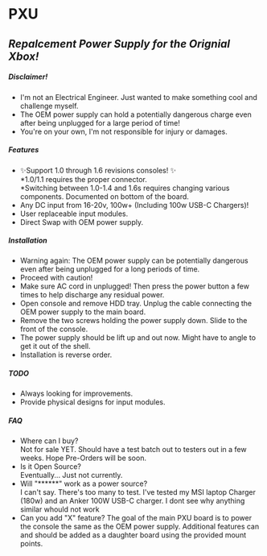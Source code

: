 # PXU
## _Repalcement Power Supply for the Orignial Xbox!_

##### Disclaimer!
- I'm not an Electrical Engineer. Just wanted to make something cool and challenge myself.
- The OEM power supply can hold a potentially dangerous charge even after being unplugged for a large period of time!
- You're on your own, I'm not responsible for injury or damages. 

##### Features

- ✨Support 1.0 through 1.6 revisions consoles!  ✨   
   *1.0/1.1 requires the proper connector.  
   *Switching between 1.0-1.4 and 1.6s requires changing various components. Documented on bottom of the board.
- Any DC input from 16-20v, 100w+ (Including 100w USB-C Chargers)!
- User replaceable input modules.
- Direct Swap with OEM power supply.

##### Installation
- Warning again: The OEM power supply can be potentially dangerous even after being unplugged for a long periods of time.
- Proceed with caution!
- Make sure AC cord in unplugged! Then press the power button a few times to help discharge any residual power.
- Open console and remove HDD tray. Unplug the cable connecting the OEM power supply to the main board.
- Remove the two screws holding the power supply down. Slide to the front of the console.
- The power supply should be lift up and out now. Might have to angle to get it out of the shell.
- Installation is reverse order.

##### TODO

- Always looking for improvements.
- Provide physical designs for input modules.

##### FAQ
- Where can I buy?   
   Not for sale YET. Should have a test batch out to testers out in a few weeks. Hope Pre-Orders will be soon.
- Is it Open Source?   
   Eventually... Just not currently.
- Will "******" work as a power source?   
    I can't say. There's too many to test. I've tested my MSI laptop Charger (180w) and an Anker 100W USB-C charger. I dont see why anything similar whould not work
- Can you add "X" feature?
    The goal of the main PXU board is to power the console the same as the OEM power supply. Additional features can and should be added as a daughter board using the provided mount points. 
